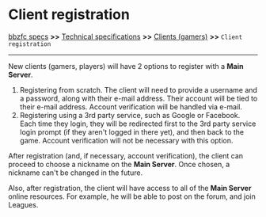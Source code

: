 # Client registration

[bbzfc specs](../bbzfc_specs.md) **>>** [Technical specifications](technical_specifications.md) **>>** [Clients (gamers)](clients_gamers.md) **>>** `Client registration`

---

New clients (gamers, players) will have 2 options to register with a **Main Server**.

1. Registering from scratch. The client will need to provide a username and a password, along with their e-mail address.
Their account will be tied to their e-mail address. Account verification will be handled via e-mail.
2. Registering using a 3rd party service, such as Google or Facebook. Each time they login, they will be redirected
first to the 3rd party service login prompt (if they aren't logged in there yet), and then back to the game.
Account verification will not be necessary with this option.

After registration (and, if necessary, account verification), the client can proceed to choose a nickname on the
**Main Server**. Once chosen, a nickname can't be changed in the future.

Also, after registration, the client will have access to all of the **Main Server** online resources. For example,
he will be able to post on the forum, and join Leagues.
